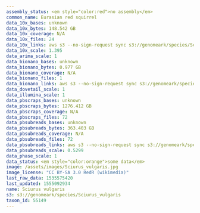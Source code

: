 ```yaml
---
assembly_status: <em style="color:red">no assembly</em>
common_name: Eurasian red squirrel
data_10x_bases: unknown
data_10x_bytes: 148.542 GB
data_10x_coverage: N/A
data_10x_files: 24
data_10x_links: aws s3 --no-sign-request sync s3://genomeark/species/Sciurus_vulgaris/mSciVul1/genomic_data/10x/ .<br>
data_10x_scale: 1.395
data_arima_scale: 1
data_bionano_bases: unknown
data_bionano_bytes: 0.977 GB
data_bionano_coverage: N/A
data_bionano_files: 1
data_bionano_links: aws s3 --no-sign-request sync s3://genomeark/species/Sciurus_vulgaris/mSciVul1/genomic_data/bionano/ .<br>
data_dovetail_scale: 1
data_illumina_scale: 1
data_pbscraps_bases: unknown
data_pbscraps_bytes: 1276.412 GB
data_pbscraps_coverage: N/A
data_pbscraps_files: 72
data_pbsubreads_bases: unknown
data_pbsubreads_bytes: 363.403 GB
data_pbsubreads_coverage: N/A
data_pbsubreads_files: 72
data_pbsubreads_links: aws s3 --no-sign-request sync s3://genomeark/species/Sciurus_vulgaris/mSciVul1/genomic_data/pacbio/ . --exclude "*scraps.bam"<br>
data_pbsubreads_scale: 0.5299
data_phase_scale: 1
data_status: <em style="color:orange">some data</em>
image: /assets/images/Sciurus_vulgaris.jpg
image_license: "CC BY-SA 3.0 RedR (wikimedia)"
last_raw_data: 1535575420
last_updated: 1555092934
name: Sciurus vulgaris
s3: s3://genomeark/species/Sciurus_vulgaris
taxon_id: 55149
---
```

